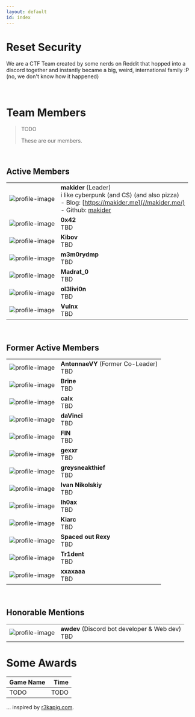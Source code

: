 ```yaml
---
layout: default
id: index
---
```


# Reset Security

We are a CTF Team created by some nerds on Reddit that hopped into a discord together and instantly became a big, weird, international family :P (no, we don't know how it happened)

<br>

# Team Members

> TODO
>
> These are our members.

<br>

## Active Members

| | |
| :----------------------------------------------------: | :---------------------------------------------------------- |
| <img src="assets/profile/makider.webp" class="profile-image" alt="profile-image"  />  | **makider** (Leader)<br /> i like cyberpunk (and CS) (and also pizza) <br />- Blog: [https://makider.me](//makider.me/)<br />- Github: [makider](//github.com/N1kkogg) |
| <img src="assets/profile/0x42.png" class="profile-image" alt="profile-image"  />  | **0x42**<br /> TBD <br /> |
| <img src="assets/profile/kibov.png" class="profile-image" alt="profile-image"  />  | **Kibov**<br /> TBD <br /> |
| <img src="assets/profile/m3m0rydmp.gif" class="profile-image" alt="profile-image"  />  | **m3m0rydmp**<br /> TBD <br /> |
| <img src="assets/profile/madrat_0.png" class="profile-image" alt="profile-image"  />  | **Madrat_0**<br /> TBD <br /> |
| <img src="assets/profile/oblivion.png" class="profile-image" alt="profile-image"  />  | **ol3livi0n**<br /> TBD <br /> |
| <img src="assets/profile/vulnx.png" class="profile-image" alt="profile-image"  />  | **Vulnx**<br /> TBD <br /> |

<br>

## Former Active Members

| | |
| :----------------------------------------------------: | :---------------------------------------------------------- |
| <img src="assets/profile/AntennaeVY.png" class="profile-image" alt="profile-image"  />  | **AntennaeVY** (Former Co-Leader) <br /> TBD <br /> |
| <img src="assets/profile/brine.png" class="profile-image" alt="profile-image"  />  | **Brine**<br /> TBD <br /> |
| <img src="assets/profile/calx.png" class="profile-image" alt="profile-image"  />  | **calx**<br /> TBD <br /> |
| <img src="assets/profile/daVinci.png" class="profile-image" alt="profile-image"  />  | **daVinci**<br /> TBD <br /> |
| <img src="assets/profile/FIN.png" class="profile-image" alt="profile-image"  />  | **FIN**<br /> TBD <br /> |
| <img src="assets/profile/gexxr.png" class="profile-image" alt="profile-image"  />  | **gexxr**<br /> TBD <br /> |
| <img src="assets/profile/greysneakthief.png" class="profile-image" alt="profile-image"  />  | **greysneakthief**<br /> TBD <br /> |
| <img src="assets/profile/ivan.png" class="profile-image" alt="profile-image"  />  | **Ivan Nikolskiy**<br /> TBD <br /> |
| <img src="assets/profile/aku.png" class="profile-image" alt="profile-image"  />  | **lh0ax**<br /> TBD <br /> |
| <img src="assets/profile/kiarc.png" class="profile-image" alt="profile-image"  />  | **Kiarc**<br /> TBD <br /> |
| <img src="assets/profile/spacedoutrexy.png" class="profile-image" alt="profile-image"  />  | **Spaced out Rexy**<br /> TBD <br /> |
| <img src="assets/profile/Tr1dent.png" class="profile-image" alt="profile-image"  />  | **Tr1dent**<br /> TBD <br /> |
| <img src="assets/profile/xxaxaaa.png" class="profile-image" alt="profile-image"  />  | **xxaxaaa**<br /> TBD <br /> |

<br>

## Honorable Mentions

| | |
| :----------------------------------------------------: | :---------------------------------------------------------- |
| <img src="assets/profile/awdev.png" class="profile-image" alt="profile-image"  />  | **awdev** (Discord bot developer & Web dev)<br /> TBD <br /> |


# Some Awards

|                 Game Name                            |           Time            |
| ---------------------------------------------------- | ------------------------: |
| TODO | TODO

<p class="right">... inspired by <a href="//r3kapig.com/">r3kapig.com</a>.</p>
